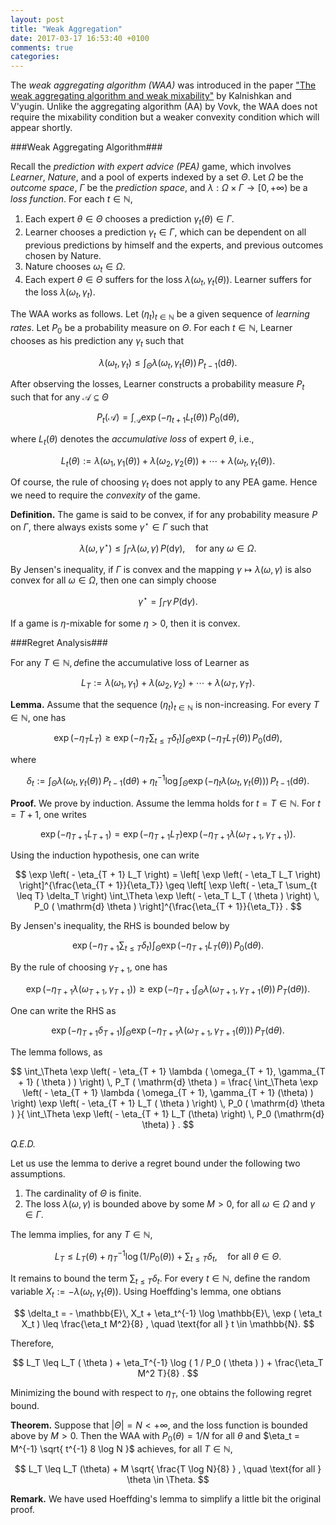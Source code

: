 ```yaml
---
layout: post
title: "Weak Aggregation"
date: 2017-03-17 16:53:40 +0100
comments: true
categories: 
---
```


The *weak aggregating algorithm (WAA)* was introduced in the paper ["The weak aggregating algorithm and weak mixability"](http://dx.doi.org/10.1016/j.jcss.2007.08.003) by Kalnishkan and V'yugin. 
Unlike the aggregating algorithm (AA) by Vovk, the WAA does not require the mixability condition but a weaker convexity condition which will appear shortly. 

###Weak Aggregating Algorithm###

Recall the *prediction with expert advice (PEA)* game, which involves *Learner*, *Nature*, and a pool of experts indexed by a set $\Theta$. 
Let $\Omega$ be the *outcome space*, $\Gamma$ be the *prediction space*, and $\lambda: \Omega \times \Gamma \to [ 0, + \infty )$ be a *loss function*.
For each $t \in \mathbb{N}$, 

1. Each expert $\theta \in \Theta$ chooses a prediction $\gamma_t ( \theta ) \in \Gamma$.
2. Learner chooses a prediction $\gamma_t \in \Gamma$, which can be dependent on all previous predictions by himself and the experts, and previous outcomes chosen by Nature.
3. Nature chooses $\omega_t \in \Omega$.
4. Each expert $\theta \in \Theta$ suffers for the loss $\lambda ( \omega_t, \gamma_t ( \theta ) )$. Learner suffers for the loss $\lambda ( \omega_t, \gamma_t )$.

The WAA works as follows. 
Let $( \eta_t )_{t \in \mathbb{N}}$ be a given sequence of *learning rates*.
Let $P_0$ be a probability measure on $\Theta$.
For each $t \in \mathbb{N}$, Learner chooses as his prediction any $\gamma_t$ such that

$$
\lambda( \omega_t, \gamma_t ) \leq \int_\Theta \lambda ( \omega_t, \gamma_t (\theta) ) \, P_{t-1} ( \mathrm{d} \theta ) .
$$

After observing the losses, Learner constructs a probability measure $P_t$ such that for any $\mathcal{A} \subseteq \Theta$

$$
P_t ( \mathcal{A} ) = \int_{\mathcal{A}} \exp \left( - \eta_{t + 1} L_t ( \theta ) \right) \, P_0 ( \mathrm{d} \theta ) ,
$$

where $L_t ( \theta )$ denotes the *accumulative loss* of expert $\theta$, i.e., 

$$
L_t ( \theta ) := \lambda ( \omega_1, \gamma_1 ( \theta ) ) + \lambda ( \omega_2, \gamma_2 ( \theta ) ) + \cdots + \lambda ( \omega_t, \gamma_t ( \theta ) ) .
$$

Of course, the rule of choosing $\gamma_t$ does not apply to any PEA game.
Hence we need to require the *convexity* of the game.

**Definition.**
The game is said to be convex, if for any probability measure $P$ on $\Gamma$, there always exists some $\gamma^\star \in \Gamma$ such that

$$
\lambda ( \omega, \gamma^\star ) \leq \int_\Gamma \lambda ( \omega, \gamma ) \, P ( \mathrm{d} \gamma ) , \quad \text{for any } \omega \in \Omega . 
$$

By Jensen's inequality, if $\Gamma$ is convex and the mapping $\gamma \mapsto \lambda ( \omega, \gamma )$ is also convex for all $\omega \in \Omega$, then one can simply choose

$$
\gamma^\star = \int_\Gamma \gamma \, P ( \mathrm{d} \gamma ) . 
$$

If a game is $\eta$-mixable for some $\eta > 0$, then it is convex.

###Regret Analysis###

For any $T \in \mathbb{N}, d$efine the accumulative loss of Learner as

$$
L_T := \lambda ( \omega_1, \gamma_1 ) + \lambda ( \omega_2, \gamma_2 ) + \cdots + \lambda ( \omega_T, \gamma_T ) . 
$$

**Lemma.** Assume that the sequence $( \eta_t )_{t \in \mathbb{N}}$ is non-increasing. 
For every $T \in \mathbb{N}$, one has

$$
\exp \left( -\eta_T L_T \right) \geq \exp \left( - \eta_T \sum_{t \leq T} \delta_t \right) \int_{\Theta} \exp \left( - \eta_T L_T ( \theta ) \right) \, P_0 ( \mathrm{d} \theta ) , 
$$

where 

$$
\delta_t := \int_\Theta \lambda ( \omega_t, \gamma_t (\theta) ) \, P_{t - 1} ( \mathrm{d} \theta ) + \eta_t^{-1} \log \int_\Theta \exp \left( - \eta_t \lambda ( \omega_t, \gamma_t (\theta) ) \right) \, P_{t - 1} ( \mathrm{d} \theta ) . 
$$

**Proof.**
We prove by induction.
Assume the lemma holds for $t = T \in \mathbb{N}$.
For $t = T + 1$, one writes

$$
\exp \left( - \eta_{T + 1} L_{T + 1} \right) = \exp \left( - \eta_{T + 1} L_T \right) \exp \left( - \eta_{T + 1} \lambda ( \omega_{T + 1}, \gamma_{T + 1} ) \right) .
$$

Using the induction hypothesis, one can write

$$
\exp \left( - \eta_{T + 1} L_T \right) = \left[ \exp \left( - \eta_T L_T \right) \right]^{\frac{\eta_{T + 1}}{\eta_T}} \geq \left[ \exp \left( - \eta_T \sum_{t \leq T} \delta_T \right) \int_\Theta \exp \left( - \eta_T L_T ( \theta ) \right) \, P_0 ( \mathrm{d} \theta ) \right]^{\frac{\eta_{T + 1}}{\eta_T}} . 
$$

By Jensen's inequality, the RHS is bounded below by

$$
\exp \left( - \eta_{T + 1} \sum_{t \leq T} \delta_t \right) \int_\Theta \exp \left( - \eta_{T + 1} L_T (\theta) \right) \, P_0 (\mathrm{d} \theta) . 
$$

By the rule of choosing $\gamma_{T + 1}$, one has

$$
\exp \left( - \eta_{T + 1} \lambda (\omega_{T + 1}, \gamma_{T + 1}) \right) \geq \exp \left( - \eta_{T + 1} \int_\Theta \lambda (\omega_{T + 1}, \gamma_{T + 1} ( \theta )) \, P_T ( \mathrm{d} \theta ) \right) .
$$

One can write the RHS as

$$
\exp \left( - \eta_{T + 1} \delta_{T + 1} \right) \int_\Theta \exp \left( - \eta_{T + 1} \lambda ( \omega_{T + 1}, \gamma_{T + 1} ( \theta ) ) \right) \, P_T ( \mathrm{d} \theta ) . 
$$

The lemma follows, as

$$
\int_\Theta \exp \left( - \eta_{T + 1} \lambda ( \omega_{T + 1}, \gamma_{T + 1} ( \theta ) ) \right) \, P_T ( \mathrm{d} \theta ) = \frac{ \int_\Theta \exp \left( - \eta_{T + 1} \lambda ( \omega_{T + 1}, \gamma_{T + 1} (\theta) ) \right) \exp \left( - \eta_{T + 1} L_T ( \theta ) \right) \, P_0 ( \mathrm{d} \theta ) }{ \int_\Theta \exp \left( - \eta_{T + 1} L_T (\theta) \right) \, P_0 (\mathrm{d} \theta) } .
$$

*Q.E.D.*

Let us use the lemma to derive a regret bound under the following two assumptions.

1. The cardinality of $\Theta$ is finite.
2. The loss $\lambda ( \omega, \gamma )$ is bounded above by some $M > 0$, for all $\omega \in \Omega$ and $\gamma \in \Gamma$.

The lemma implies, for any $T \in \mathbb{N}$,

$$
L_T \leq L_T ( \theta ) + \eta_T^{-1} \log ( 1 / P_0 ( \theta ) ) + \sum_{t \leq T} \delta_t , \quad \text{for all } \theta \in \Theta.
$$

It remains to bound the term $\sum_{t \leq T} \delta_t$.
For every $t \in \mathbb{N}$, define the random variable $X_t := - \lambda ( \omega_t, \gamma_t ( \theta ) )$.
Using Hoeffding's lemma, one obtians

$$
\delta_t = - \mathbb{E}\, X_t + \eta_t^{-1} \log \mathbb{E}\, \exp ( \eta_t X_t ) \leq \frac{\eta_t M^2}{8} , \quad \text{for all } t \in \mathbb{N}. 
$$ 

Therefore, 

$$
L_T \leq L_T ( \theta ) + \eta_T^{-1} \log ( 1 / P_0 ( \theta ) ) + \frac{\eta_T M^2 T}{8} . 
$$

Minimizing the bound with respect to $\eta_T$, one obtains the following regret bound. 

**Theorem.** Suppose that $\vert \Theta \vert = N < + \infty$, and the loss function is bounded above by $M > 0$. Then the WAA with $P_0 ( \theta ) = 1 / N$ for all $\theta$ and $\eta_t = M^{-1} \sqrt{ t^{-1} 8 \log N }$ achieves, for all $T \in \mathbb{N}$, 

$$
L_T \leq L_T (\theta) + M \sqrt{ \frac{T \log N}{8} } , \quad \text{for all } \theta \in \Theta.
$$

**Remark.** We have used Hoeffding's lemma to simplify a little bit the original proof.
